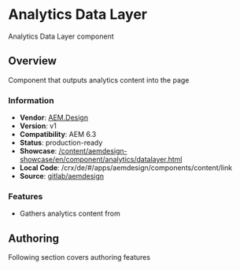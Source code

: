 # Analytics Data Layer

Analytics Data Layer component

## Overview

Component that outputs analytics content into the page

### Information
* **Vendor**: [AEM.Design](http://aem.design)
* **Version**: v1
* **Compatibility**: AEM 6.3
* **Status**: production-ready
* **Showcase**: [/content/aemdesign-showcase/en/component/analytics/datalayer.html](/content/aemdesign-showcase/en/analytics/analytics/datalayer.html?wcmmode=disabled)
* **Local Code**: /crx/de/#/apps/aemdesign/components/content/link
* **Source**: [gitlab/aemdesign](https://gitlab.com/aem.design/aemdesign-aem-common/tree/master/src/main/content/jcr_root/apps/aemdesign/components/analytics/datalayer)

### Features
* Gathers analytics content from

## Authoring

Following section covers authoring features


<p></p>